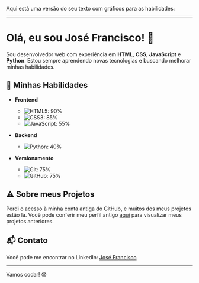 Aqui está uma versão do seu texto com gráficos para as habilidades:  

---

# Olá, eu sou José Francisco! 👋  

Sou desenvolvedor web com experiência em **HTML**, **CSS**, **JavaScript** e **Python**. Estou sempre aprendendo novas tecnologias e buscando melhorar minhas habilidades.  

## 🚀 Minhas Habilidades  

- **Frontend**  
  - ![HTML5: 90%](https://img.shields.io/badge/HTML5-90%25-orange)
  - ![CSS3: 85%](https://img.shields.io/badge/CSS3-85%25-blue)
  - ![JavaScript: 55%](https://img.shields.io/badge/JavaScript-75%25-yellow)  

- **Backend**  
  - ![Python: 40%](https://img.shields.io/badge/Python-80%25-green)  

- **Versionamento**  
  - ![Git: 75%](https://img.shields.io/badge/Git-85%25-lightgrey)
  - ![GitHub: 75%](https://img.shields.io/badge/GitHub-90%25-black)  

## ⚠️ Sobre meus Projetos  

Perdi o acesso à minha conta antiga do GitHub, e muitos dos meus projetos estão lá. Você pode conferir meu perfil antigo [aqui](https://github.com/xandyctz) para visualizar meus projetos anteriores.  

## 📬 Contato  

Você pode me encontrar no LinkedIn: [José Francisco](https://www.linkedin.com/in/seulinkedin)  

---  

Vamos codar! 😎  
